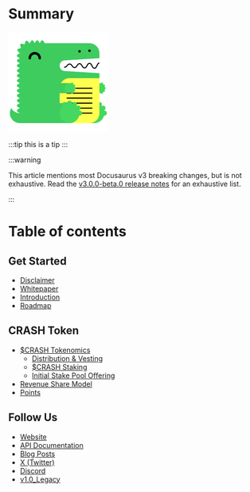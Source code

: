 # Summary

![test](/img/docusaurus.png)

:::tip
 this is a tip
:::

:::warning

This article mentions most Docusaurus v3 breaking changes, but is not exhaustive. Read the [v3.0.0-beta.0 release notes](https://github.com/facebook/docusaurus/discussions/9312) for an exhaustive list.

:::

# Table of contents

## Get Started

* [Disclaimer](Overview.md)
* [Whitepaper](Overview.md)
* [Introduction](Overview.md)
* [Roadmap](Overview.md)

## CRASH Token

* [$CRASH Tokenomics](Overview.md)
  * [Distribution & Vesting](Overview.md)
  * [$CRASH Staking](Overview.md)
  * [Initial Stake Pool Offering](Overview.md)
* [Revenue Share Model](Overview.md)
* [Points](Overview.md)

## Follow Us

* [Website](https://crashr.io)
* [API Documentation](https://v2.docs.crashr.io/)
* [Blog Posts](https://medium.com/@Crashr)
* [X (Twitter)](https://twitter.com/crashr\_io)
* [Discord](https://discord.com/invite/Crashr)
* [v1.0\_Legacy](https://v1.crashr.io)
